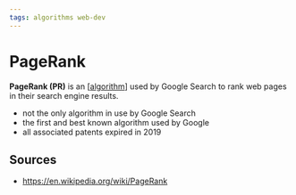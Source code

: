 ```yaml
---
tags: algorithms web-dev
---
```


# PageRank

**PageRank (PR)** is an [[algorithm]] used by Google Search to rank web pages in their search engine results.

- not the only algorithm in use by Google Search
- the first and best known algorithm used by Google
- all associated patents expired in 2019

## Sources

- <https://en.wikipedia.org/wiki/PageRank>

[//begin]: # "Autogenerated link references for markdown compatibility"
[algorithm]: algorithm "Algorithm"
[//end]: # "Autogenerated link references"
